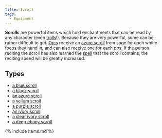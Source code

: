 ```yaml
---
title: Scroll
tags:
  - Equipment
---
```

**Scrolls** are powerful items which hold enchantments that can be read
by any character (even [trolls](troll "wikilink")!). Because they are
very powerful, some can be rather difficult to get.
[Orcs](Orc "wikilink") receive an [azure
scroll](azure_scroll "wikilink") from sage for each whitie
[focus](focus "wikilink") they hand in, and can also receive one for
each pbs. If the person reciting the scroll has also learned the
[spell](spell "wikilink") that the scroll contains, the reciting speed
will be greatly increased.

## Types

- [a blue scroll](blue_scroll "wikilink")
- [a black scroll](black_scroll "wikilink")
- [an azure scroll](azure_scroll "wikilink")
- [a vellum scroll](vellum "wikilink")
- [a purple scroll](purple "wikilink")
- [an ivory scroll](ivory_scroll "wikilink")
- [a clear ivory scroll](clear_ivory "wikilink")
- [a deep ebony scroll](deep_ebony "wikilink")

{% include Items.md %}
